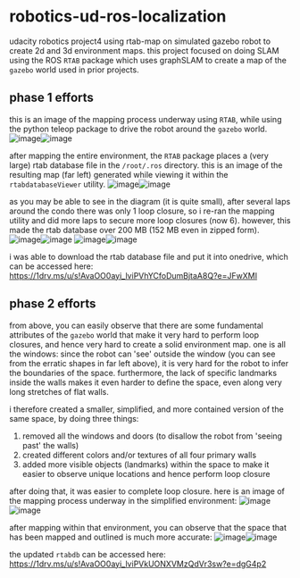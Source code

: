 # robotics-ud-ros-localization
udacity robotics project4 using rtab-map on simulated gazebo robot to create 2d and 3d environment maps.
this project focused on doing SLAM using the ROS `RTAB` package which uses graphSLAM to create a map of the `gazebo` world used in prior projects.  

## phase 1 efforts
this is an image of the mapping process underway using `RTAB`, while using the python teleop package to drive the robot around the `gazebo` world. 
![image](https://user-images.githubusercontent.com/19736497/201530667-2e359f02-795a-4332-8887-bc3de2a21561.png)![image](https://user-images.githubusercontent.com/19736497/201534281-c75c5661-6a22-411f-a6ca-226db86dbf02.png)


after mapping the entire environment, the `RTAB` package places a (very large) rtab database file in the `/root/.ros` directory.  this is an image of the resulting map (far left) generated while viewing it within the `rtabdatabaseViewer` utility. 
![image](https://user-images.githubusercontent.com/19736497/201499350-23f0037c-ade2-43a0-bf55-853506e5c07b.png)![image](https://user-images.githubusercontent.com/19736497/201499704-2f061738-75b4-4f9f-a3a8-e0c4107be3ac.png)


as you may be able to see in the diagram (it is quite small), after several laps around the condo there was only 1 loop closure, so i re-ran the mapping utility and did more laps to secure more loop closures (now 6).  however, this made the rtab database over 200 MB (152 MB even in zipped form).  
![image](https://user-images.githubusercontent.com/19736497/201531924-22e62ee1-ebf7-4a61-9f17-34a97ebf4616.png)![image](https://user-images.githubusercontent.com/19736497/201534898-61403611-f360-452c-a8ad-9ef89e346390.png)
![image](https://user-images.githubusercontent.com/19736497/201532019-57a3006b-9681-4610-b2f6-e35207e2cfd4.png)![image](https://user-images.githubusercontent.com/19736497/201534911-ffcc3178-03f6-49be-a084-ff86d52f8ac0.png)

i was able to download the rtab database file and put it into onedrive, which can be accessed here:  https://1drv.ms/u/s!AvaOO0ayi_lviPVhYCfoDumBjtaA8Q?e=JFwXMI

## phase 2 efforts
from above, you can easily observe that there are some fundamental attributes of the `gazebo` world that make it very hard to perform loop closures, and hence very hard to create a solid environment map.  one is all the windows: since the robot can 'see' outside the window (you can see from the erratic shapes in far left above), it is very hard for the robot to infer the boundaries of the space.  furthermore, the lack of specific landmarks inside the walls makes it even harder to define the space, even along very long stretches of flat walls.  

i therefore created a smaller, simplified, and more contained version of the same space, by doing three things:
1. removed all the windows and doors (to disallow the robot from 'seeing past' the walls)
2. created different colors and/or textures of all four primary walls
3. added more visible objects (landmarks) within the space to make it easier to observe unique locations and hence perform loop closure

after doing that, it was easier to complete loop closure.  here is an image of the mapping process underway in the simplified environment:
![image](https://user-images.githubusercontent.com/19736497/202970956-b5cc1e83-1015-41aa-90a5-a53dcc3c1dc6.png)![image](https://user-images.githubusercontent.com/19736497/203121696-4cd5a7c3-f5d3-49ad-be02-79a38760bf37.png)


after mapping within that environment, you can observe that the space that has been mapped and outlined is much more accurate:
![image](https://user-images.githubusercontent.com/19736497/202970552-b3aab498-3598-4a47-b772-861601f53f21.png)![image](https://user-images.githubusercontent.com/19736497/203122059-ba305c92-6bf5-40c5-a03f-bc711983e8c0.png)

the updated `rtabdb` can be accessed here: https://1drv.ms/u/s!AvaOO0ayi_lviPVkUONXVMzQdVr3sw?e=dgG4p2 
